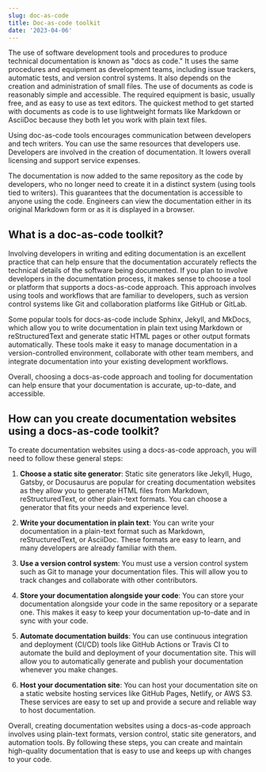 ```yaml
---
slug: doc-as-code
title: Doc-as-code toolkit
date: '2023-04-06'
---
```


The use of software development tools and procedures to produce technical documentation is known as "docs as code." It uses the same procedures and equipment as development teams, including issue trackers, automatic tests, and version control systems. It also depends on the creation and administration of small files. The use of documents as code is reasonably simple and accessible. The required equipment is basic, usually free, and as easy to use as text editors. The quickest method to get started with documents as code is to use lightweight formats like Markdown or AsciiDoc because they both let you work with plain text files.

Using doc-as-code tools encourages communication between developers and tech writers. You can use the same resources that developers use. Developers are involved in the creation of documentation. It lowers overall licensing and support service expenses.

The documentation is now added to the same repository as the code by developers, who no longer need to create it in a distinct system (using tools tied to writers). This guarantees that the documentation is accessible to anyone using the code. Engineers can view the documentation either in its original Markdown form or as it is displayed in a browser.

## What is a doc-as-code toolkit?

Involving developers in writing and editing documentation is an excellent practice that can help ensure that the documentation accurately reflects the technical details of the software being documented.
If you plan to involve developers in the documentation process, it makes sense to choose a tool or platform that supports a docs-as-code approach. This approach involves using tools and workflows that are familiar to developers, such as version control systems like Git and collaboration platforms like GitHub or GitLab.

Some popular tools for docs-as-code include Sphinx, Jekyll, and MkDocs, which allow you to write documentation in plain text using Markdown or reStructuredText and generate static HTML pages or other output formats automatically. These tools make it easy to manage documentation in a version-controlled environment, collaborate with other team members, and integrate documentation into your existing development workflows.

Overall, choosing a docs-as-code approach and tooling for documentation can help ensure that your documentation is accurate, up-to-date, and accessible.

## How can you create documentation websites using a docs-as-code toolkit?

To create documentation websites using a docs-as-code approach, you will need to follow these general steps:

1. **Choose a static site generator**: Static site generators like Jekyll, Hugo, Gatsby, or Docusaurus are popular for creating documentation websites as they allow you to generate HTML files from Markdown, reStructuredText, or other plain-text formats. You can choose a generator that fits your needs and experience level.

2. **Write your documentation in plain text**: You can write your documentation in a plain-text format such as Markdown, reStructuredText, or AsciiDoc. These formats are easy to learn, and many developers are already familiar with them.

3. **Use a version control system**: You must use a version control system such as Git to manage your documentation files. This will allow you to track changes and collaborate with other contributors.

4. **Store your documentation alongside your code**: You can store your documentation alongside your code in the same repository or a separate one. This makes it easy to keep your documentation up-to-date and in sync with your code.

5. **Automate documentation builds**: You can use continuous integration and deployment (CI/CD) tools like GitHub Actions or Travis CI to automate the build and deployment of your documentation site. This will allow you to automatically generate and publish your documentation whenever you make changes.

6. **Host your documentation site**: You can host your documentation site on a static website hosting services like GitHub Pages, Netlify, or AWS S3. These services are easy to set up and provide a secure and reliable way to host documentation.

Overall, creating documentation websites using a docs-as-code approach involves using plain-text formats, version control, static site generators, and automation tools. By following these steps, you can create and maintain high-quality documentation that is easy to use and keeps up with changes to your code.